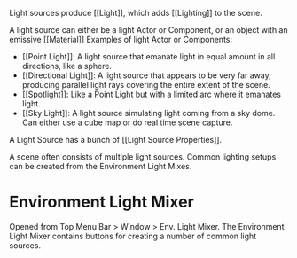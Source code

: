 Light sources produce [[Light]], which adds [[Lighting]] to the scene.

A light source can either be a light Actor or Component, or an object with an emissive [[Material]]
Examples of light Actor or Components:

- [[Point Light]]: A light source that emanate light in equal amount in all directions, like a sphere.
- [[Directional Light]]: A light source that appears to be very far away, producing parallel light rays covering the entire extent of the scene.
- [[Spotlight]]: Like a Point Light but with a limited arc where it emanates light.
- [[Sky Light]]: A light source simulating light coming from a sky dome. Can either use a cube map or do real time scene capture.

A Light Source has a bunch of [[Light Source Properties]].

A scene often consists of multiple light sources.
Common lighting setups can be created from the Environment Light Mixes.

# Environment Light Mixer

Opened from Top Menu Bar > Window > Env. Light Mixer.
The Environment Light Mixer contains buttons for creating a number of common light sources.

